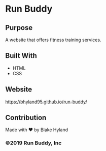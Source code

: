# Run Buddy

## Purpose
A website that offers fitness training services.

## Built With
* HTML
* CSS

## Website
https://bhyland95.github.io/run-buddy/

## Contribution
Made with ❤️ by Blake Hyland

### ©️2019 Run Buddy, Inc 
